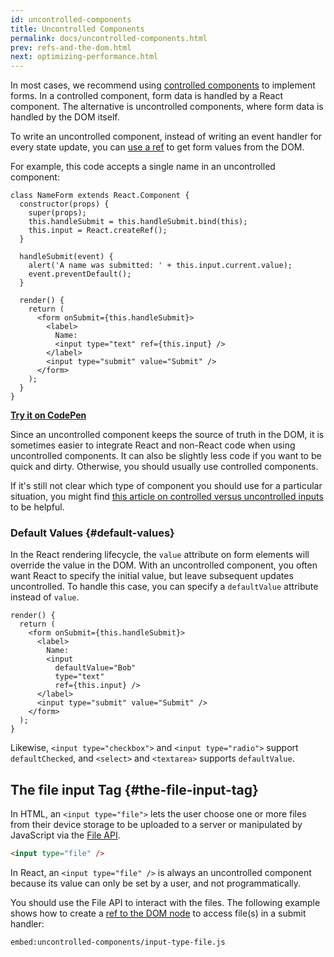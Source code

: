 ```yaml
---
id: uncontrolled-components
title: Uncontrolled Components
permalink: docs/uncontrolled-components.html
prev: refs-and-the-dom.html
next: optimizing-performance.html
---
```


In most cases, we recommend using [controlled components](/docs/forms.html#controlled-components) to implement forms. In a controlled component, form data is handled by a React component. The alternative is uncontrolled components, where form data is handled by the DOM itself.

To write an uncontrolled component, instead of writing an event handler for every state update, you can [use a ref](/docs/refs-and-the-dom.html) to get form values from the DOM.

For example, this code accepts a single name in an uncontrolled component:

```javascript{5,9,18}
class NameForm extends React.Component {
  constructor(props) {
    super(props);
    this.handleSubmit = this.handleSubmit.bind(this);
    this.input = React.createRef();
  }

  handleSubmit(event) {
    alert('A name was submitted: ' + this.input.current.value);
    event.preventDefault();
  }

  render() {
    return (
      <form onSubmit={this.handleSubmit}>
        <label>
          Name:
          <input type="text" ref={this.input} />
        </label>
        <input type="submit" value="Submit" />
      </form>
    );
  }
}
```

[**Try it on CodePen**](https://codepen.io/gaearon/pen/WooRWa?editors=0010)

Since an uncontrolled component keeps the source of truth in the DOM, it is sometimes easier to integrate React and non-React code when using uncontrolled components. It can also be slightly less code if you want to be quick and dirty. Otherwise, you should usually use controlled components.

If it's still not clear which type of component you should use for a particular situation, you might find [this article on controlled versus uncontrolled inputs](https://goshakkk.name/controlled-vs-uncontrolled-inputs-react/) to be helpful.

### Default Values {#default-values}

In the React rendering lifecycle, the `value` attribute on form elements will override the value in the DOM. With an uncontrolled component, you often want React to specify the initial value, but leave subsequent updates uncontrolled. To handle this case, you can specify a `defaultValue` attribute instead of `value`.

```javascript{7}
render() {
  return (
    <form onSubmit={this.handleSubmit}>
      <label>
        Name:
        <input
          defaultValue="Bob"
          type="text"
          ref={this.input} />
      </label>
      <input type="submit" value="Submit" />
    </form>
  );
}
```

Likewise, `<input type="checkbox">` and `<input type="radio">` support `defaultChecked`, and `<select>` and `<textarea>` supports `defaultValue`.

## The file input Tag {#the-file-input-tag}

In HTML, an `<input type="file">` lets the user choose one or more files from their device storage to be uploaded to a server or manipulated by JavaScript via the [File API](https://developer.mozilla.org/en-US/docs/Web/API/File/Using_files_from_web_applications).

```html
<input type="file" />
```

In React, an `<input type="file" />` is always an uncontrolled component because its value can only be set by a user, and not programmatically.

You should use the File API to interact with the files. The following example shows how to create a [ref to the DOM node](/docs/refs-and-the-dom.html) to access file(s) in a submit handler:

`embed:uncontrolled-components/input-type-file.js`

[](codepen://uncontrolled-components/input-type-file)

